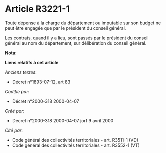 # Article R3221-1

Toute dépense à la charge du département ou imputable sur son budget ne peut être engagée que par le président du conseil
général.

Les contrats, quand il y a lieu, sont passés par le président du conseil général au nom du département, sur délibération du
conseil général.

**Nota:**



**Liens relatifs à cet article**

_Anciens textes_:

  - Décret n°1893-07-12, art 83

_Codifié par_:

  - Décret n°2000-318 2000-04-07

_Créé par_:

  - Décret n°2000-318 2000-04-07 jorf 9 avril 2000

_Cité par_:

  - Code général des collectivités territoriales - art. R3511-1 (VD)
  - Code général des collectivités territoriales - art. R3552-1 (VT)
